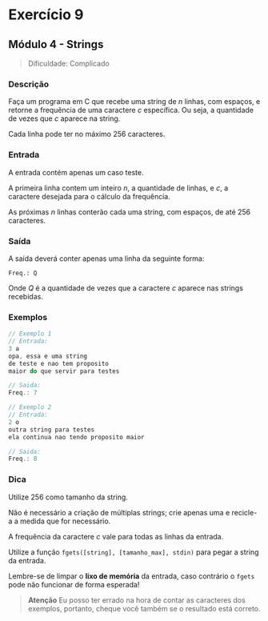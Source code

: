 # Exercício 9
## Módulo 4 - Strings

> Dificuldade: Complicado

### Descrição
Faça um programa em C que recebe uma string de $n$ linhas, com espaços, e retorne a frequência de uma caractere $c$ específica. Ou seja, a quantidade de vezes que $c$ aparece na string.

Cada linha pode ter no máximo 256 caracteres.

### Entrada
A entrada contém apenas um caso teste.

A primeira linha contem um inteiro $n$, a quantidade de linhas, e $c$, a caractere desejada para o cálculo da frequência.

As próximas $n$ linhas conterão cada uma string, com espaços, de até 256 caracteres.

### Saída
A saída deverá conter apenas uma linha da seguinte forma:

```
Freq.: Q
```

Onde $Q$ é a quantidade de vezes que a caractere $c$ aparece nas strings recebidas.

### Exemplos
```c
// Exemplo 1
// Entrada:
3 a
opa, essa e uma string
de teste e nao tem proposito
maior do que servir para testes

// Saida:
Freq.: 7
```

```c
// Exemplo 2
// Entrada:
2 o
outra string para testes
ela continua nao tendo proposito maior

// Saida:
Freq.: 8
```

### Dica
Utilize 256 como tamanho da string.

Não é necessário a criação de múltiplas strings; crie apenas uma e recicle-a a medida que for  necessário.

A frequência da caractere $c$ vale para todas as linhas da entrada.

Utilize a função `fgets([string], [tamanho_max], stdin)` para pegar a string da entrada.

Lembre-se de limpar o **lixo de memória** da entrada, caso contrário o `fgets` pode não funcionar de forma esperada!

> **Atenção** Eu posso ter errado na hora de contar as caracteres dos exemplos, portanto, cheque você também se o resultado está correto.